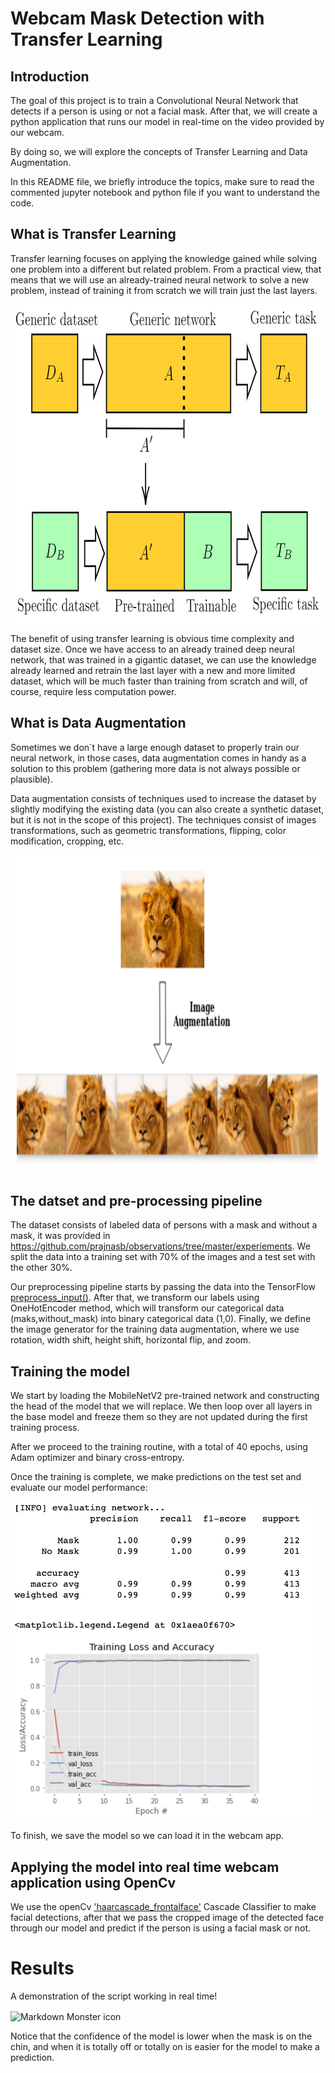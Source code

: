 # Webcam Mask Detection with Transfer Learning

## Introduction
The goal of this project is to train a Convolutional Neural Network that detects if a person is using or not a facial mask. After that, we will create a python application that runs our model in real-time on the video provided by our webcam. 

By doing so, we will explore the concepts of Transfer Learning and Data Augmentation.

In this README file, we briefly introduce the topics, make sure to read the commented jupyter notebook and python file if you want to understand the code. 

## What is Transfer Learning
Transfer learning focuses on applying the knowledge gained while solving one problem into a different but related problem. From a practical view, that means that we will use an already-trained neural network to solve a new problem, instead of training it from scratch we will train just the last layers. 

<img src="read_img/Transfer Learning.png"
     alt="Markdown Monster icon"
     width="1024" 
     height="512"
     style="vertical-align:middle;margin:0px 0px" />

The benefit of using transfer learning is obvious time complexity and dataset size. Once we have access to an already trained deep neural network, that was trained in a gigantic dataset, we can use the knowledge already learned and retrain the last layer with a new and more limited dataset, which will be much faster than training from scratch and will, of course, require less computation power.

## What is Data Augmentation

Sometimes we don´t have a large enough dataset to properly train our neural network, in those cases, data augmentation comes in handy as a solution to this problem (gathering more data is not always possible or plausible).

Data augmentation consists of techniques used to increase the dataset by slightly modifying the existing data (you can also create a synthetic dataset, but it is not in the scope of this project). The techniques consist of images transformations, such as geometric transformations, flipping, color modification, cropping, etc. 

<img src="read_img/data_aug.png"
     alt="Markdown Monster icon"
     width="" 
     height="512"
     style="vertical-align:middle;margin:0px 0px" />

## The datset and pre-processing pipeline

The dataset consists of labeled data of persons with a mask and without a mask, it was provided in https://github.com/prajnasb/observations/tree/master/experiements.
We split the data into a training set with 70% of the images and a test set with the other 30%.

Our preprocessing pipeline starts by passing the data into the TensorFlow [preprocess_input()](https://www.tensorflow.org/api_docs/python/tf/keras/applications/resnet50/preprocess_input). After that, we transform our labels using OneHotEncoder method, which will transform our categorical data (maks,without_mask) into binary categorical data (1,0). Finally, we define the image generator for the training data augmentation, where we use rotation, width shift, height shift, horizontal flip, and zoom.  

## Training the model

We start by loading the MobileNetV2 pre-trained network and constructing the head of the model that we will replace. We then loop over all layers in the base model and freeze them so they are not updated during the first training process. 

After we proceed to the training routine, with a total of 40 epochs, using Adam optimizer and binary cross-entropy. 

Once the training is complete, we make predictions on the test set and evaluate our model performance:

<img src="read_img/Model Val.png"
     alt="Markdown Monster icon"
     width="" 
     height="512"
     style="vertical-align:middle;margin:0px 0px" />

To finish, we save the model so we can load it in the webcam app.

## Applying the model into real time webcam application using OpenCv

We use the openCv ['haarcascade_frontalface'](https://github.com/opencv/opencv/tree/master/data/haarcascades)  Cascade Classifier to make facial detections, after that we pass the cropped image of the detected face through our model and predict if the person is using a facial mask or not.

# Results
A demonstration of the script working in real time!

<img src="read_img/IMG_8316.GIF"
     alt="Markdown Monster icon"
     width="" 
     height="512"
     style="vertical-align:middle;margin:0px 0px" />


Notice that the confidence of the model is lower when the mask is on the chin, and when it is totally off or totally on is easier for the model to make a prediction.
